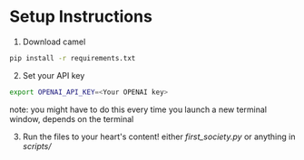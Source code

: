 # Setup Instructions

1) Download camel
```bash
pip install -r requirements.txt
```

2) Set your API key
```bash
export OPENAI_API_KEY=<Your OPENAI key>
```
note: you might have to do this every time you launch a new terminal window, depends on the terminal 

3) Run the files to your heart's content!
either *first_society.py* or anything in *scripts/*

